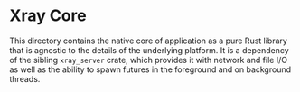 # Xray Core

This directory contains the native core of application as a pure Rust library that is agnostic to the details of the underlying platform. It is a dependency of the sibling `xray_server` crate, which provides it with network and file I/O as well as the ability to spawn futures in the foreground and on background threads.
